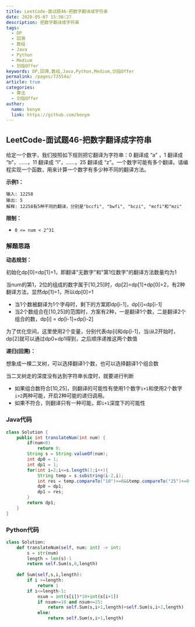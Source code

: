 ```yaml
---
title: LeetCode-面试题46-把数字翻译成字符串
date: 2020-05-07 15:56:27
description: 把数字翻译成字符串
tags: 
  - DP
  - 回溯
  - 数组
  - Java
  - Python
  - Medium
  - 剑指Offer
keywords: DP,回溯,数组,Java,Python,Medium,剑指Offer
permalink: /pages/73554a/
article: true
categories: 
  - 算法
  - 剑指Offer
author: 
  name: benym
  link: https://github.com/benym
---
```


## LeetCode-面试题46-把数字翻译成字符串 

给定一个数字，我们按照如下规则把它翻译为字符串：0 翻译成 “a” ，1 翻译成 “b”，……，11 翻译成 “l”，……，25 翻译成 “z”。一个数字可能有多个翻译。请编程实现一个函数，用来计算一个数字有多少种不同的翻译方法。

 <!--more-->

**示例1：**

```
输入: 12258
输出: 5
解释: 12258有5种不同的翻译，分别是"bccfi", "bwfi", "bczi", "mcfi"和"mzi"
```

**限制：**

- `0 <= num < 2^31`

### 解题思路

**动态规划：**

初始化dp[0]=dp[1]=1，即翻译"无数字"和"第1位数字"的翻译方法数量均为1

当num的第1，2位的组成的数字属于[10,25]时，dp[2]=dp[1]+dp[0]=2，有2种翻译方法，显然dp[1]=1，所以dp[0]=1

- 当1个数被翻译为1个字母时，剩下的方案即dp[i-1]，dp[i]=dp[i-1]
- 当2个数组合在[10,25]的范围时，方案有2种，一是翻译1个数，二是翻译2个组合的数，dp[i] = dp[i-1]+dp[i-2]

为了优化空间，这里使用2个变量，分别代表dp[i]和dp[i-1]，当i从2开始时，dp[2]就可以通过dp0+dp1得到，之后顺序递推这两个数值

**递归(回溯)：**

想象成一棵二叉树，可以选择翻译1个数，也可以选择翻译1个组合数

当二叉树走的深度没有达到字符串长度时，就要进行判断

- 如果组合数符合[10,25]，则翻译的可能性有使用1个数字`i+1`和使用2个数字`i+2`两种可能，开启2种可能的递归调用。
- 如果不符合，则翻译只有一种可能，即`i+1`深度下的可能性

### Java代码

```java
class Solution {
    public int translateNum(int num) {
        if(num<0)
            return 0;
        String s = String.valueOf(num);
        int dp0 = 1;
        int dp1 = 1;
        for(int i=2;i<=s.length();i++){
            String temp = s.substring(i-2,i);
            int res = temp.compareTo("10")>=0&&temp.compareTo("25")<=0 ? dp0 + dp1 : dp1;
            dp0 = dp1;
            dp1 = res;
        }
        return dp1;
    }
}
```

### Python代码

```python
class Solution:
    def translateNum(self, num: int) -> int:
        s = str(num)
        length = len(s)-1
        return self.Sum(s,0,length)
    
    def Sum(self,s,i,length):
        if i >=length:
            return 1
        if i<=length-1:
            nsum = int(s[i])*10+int(s[i+1])
            if nsum>=10 and nsum<=25:
                return self.Sum(s,i+1,length)+self.Sum(s,i+2,length)
            else:
                return self.Sum(s,i+1,length)
```
